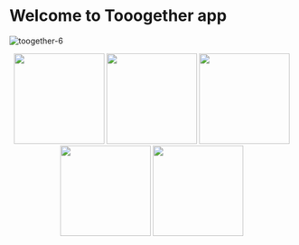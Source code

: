 # Welcome to Tooogether app

![toogether-6](https://user-images.githubusercontent.com/63305840/150650911-a3aba1cc-c2dd-4ced-9d60-0bd5ea1cfc8e.png)

<p float="left" align="middle">
  <img src="https://user-images.githubusercontent.com/63305840/150650981-c84fe3d2-1046-46a8-a231-2ccdbc428afe.png" width="160" />
  <img src="https://user-images.githubusercontent.com/63305840/150650982-57709487-f5c5-486f-9641-9bf5be6ee5ed.png" width="160" /> 
  <img src="https://user-images.githubusercontent.com/63305840/150650975-5958bb2b-6dc7-4dee-8a3b-5d03fc595629.png" width="160" />
  <img src="https://user-images.githubusercontent.com/63305840/150650983-8bca65bf-b034-41fa-8c4f-45f638d6dc56.png" width="160" />
  <img src="https://user-images.githubusercontent.com/63305840/150650989-e2fbc249-3b33-4777-b176-d9cd5585aea8.png" width="160" /> 
</p>
